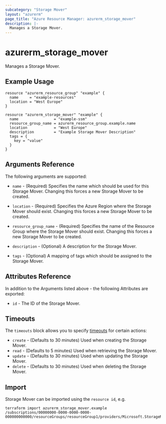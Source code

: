 ```yaml
---
subcategory: "Storage Mover"
layout: "azurerm"
page_title: "Azure Resource Manager: azurerm_storage_mover"
description: |-
  Manages a Storage Mover.
---
```


# azurerm_storage_mover

Manages a Storage Mover.

## Example Usage

```hcl
resource "azurerm_resource_group" "example" {
  name     = "example-resources"
  location = "West Europe"
}

resource "azurerm_storage_mover" "example" {
  name                = "example-ssm"
  resource_group_name = azurerm_resource_group.example.name
  location            = "West Europe"
  description         = "Example Storage Mover Description"
  tags = {
    key = "value"
  }
}
```

## Arguments Reference

The following arguments are supported:

* `name` - (Required) Specifies the name which should be used for this Storage Mover. Changing this forces a new Storage Mover to be created.

* `location` - (Required) Specifies the Azure Region where the Storage Mover should exist. Changing this forces a new Storage Mover to be created.

* `resource_group_name` - (Required) Specifies the name of the Resource Group where the Storage Mover should exist. Changing this forces a new Storage Mover to be created.

* `description` - (Optional) A description for the Storage Mover.

* `tags` - (Optional) A mapping of tags which should be assigned to the Storage Mover.

## Attributes Reference

In addition to the Arguments listed above - the following Attributes are exported:

* `id` - The ID of the Storage Mover.

## Timeouts

The `timeouts` block allows you to specify [timeouts](https://www.terraform.io/docs/configuration/resources.html#timeouts) for certain actions:

* `create` - (Defaults to 30 minutes) Used when creating the Storage Mover.
* `read` - (Defaults to 5 minutes) Used when retrieving the Storage Mover.
* `update` - (Defaults to 30 minutes) Used when updating the Storage Mover.
* `delete` - (Defaults to 30 minutes) Used when deleting the Storage Mover.

## Import

Storage Mover can be imported using the `resource id`, e.g.

```shell
terraform import azurerm_storage_mover.example /subscriptions/00000000-0000-0000-0000-000000000000/resourceGroups/resourceGroup1/providers/Microsoft.StorageMover/storageMovers/storageMover1
```
